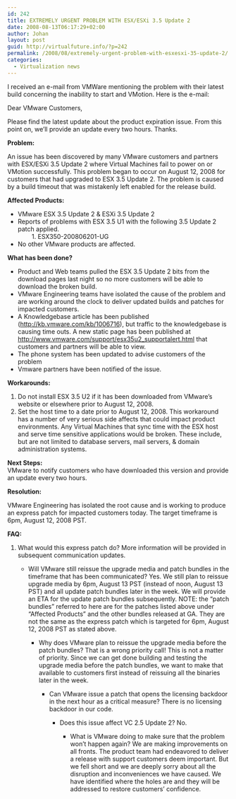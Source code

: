 ```yaml
---
id: 242
title: EXTREMELY URGENT PROBLEM WITH ESX/ESXi 3.5 Update 2
date: 2008-08-13T06:17:29+02:00
author: Johan
layout: post
guid: http://virtualfuture.info/?p=242
permalink: /2008/08/extremely-urgent-problem-with-esxesxi-35-update-2/
categories:
  - Virtualization news
---
```

I received an e-mail from VMWare mentioning the problem with their latest build concerning the inability to start and VMotion. Here is the e-mail:

Dear VMware Customers,

Please find the latest update about the product expiration issue. From this point on, we’ll provide an update every two hours. Thanks.

**Problem:**

An issue has been discovered by many VMware customers and partners with ESX/ESXi 3.5 Update 2 where Virtual Machines fail to power on or VMotion successfully. <!--more-->This problem began to occur on August 12, 2008 for customers that had upgraded to ESX 3.5 Update 2. The problem is caused by a build timeout that was mistakenly left enabled for the release build.

**Affected Products:**

  * VMware ESX 3.5 Update 2 & ESXi 3.5 Update 2
  * Reports of problems with ESX 3.5 U1 with the following 3.5 Update 2 patch applied.  
            1. ESX350-200806201-UG
  * No other VMware products are affected.

**What has been done?**

  * Product and Web teams pulled the ESX 3.5 Update 2 bits from the download pages last night so no more customers will be able to download the broken build.
  * VMware Engineering teams have isolated the cause of the problem and are working around the clock to deliver updated builds and patches for impacted customers.
  * A Knowledgebase article has been published (<a href="https://svenhuisman.com/wp-admin/redir.aspx?C=e39a0e40b0d54bb1a9f864f5375bb3f8&URL=http%3a%2f%2fapp.connect.vmware.com%2fe%2fer.aspx%3fs%3d524%26lid%3d3164%26elq%3dB92D6F1711AD4CED938ADC46D1F9BB5C" target="_blank">http://kb.vmware.com/kb/1006716</a>), but traffic to the knowledgebase is causing time outs. A new static page has been published at <a href="https://svenhuisman.com/wp-admin/redir.aspx?C=e39a0e40b0d54bb1a9f864f5375bb3f8&URL=http%3a%2f%2fapp.connect.vmware.com%2fe%2fer.aspx%3fs%3d524%26lid%3d3165%26elq%3dB92D6F1711AD4CED938ADC46D1F9BB5C" target="_blank">http://www.vmware.com/support/esx35u2_supportalert.html</a> that customers and partners will be able to view.
  * The phone system has been updated to advise customers of the problem
  * Vmware partners have been notified of the issue.

**Workarounds:**

  1. Do not install ESX 3.5 U2 if it has been downloaded from VMware’s website or elsewhere prior to August 12, 2008.
  2. Set the host time to a date prior to August 12, 2008. This workaround has a number of very serious side affects that could impact product environments. Any Virtual Machines that sync time with the ESX host and serve time sensitive applications would be broken. These include, but are not limited to database servers, mail servers, & domain administration systems.

**Next Steps:**  
VMware to notify customers who have downloaded this version and provide an update every two hours.

**Resolution:**

VMware Engineering has isolated the root cause and is working to produce an express patch for impacted customers today. The target timeframe is 6pm, August 12, 2008 PST.

**FAQ:**

  1. What would this express patch do? 
    More information will be provided in subsequent communication updates.</li> 
    
      * Will VMware still reissue the upgrade media and patch bundles in the timeframe that has been communicated? 
        Yes. We still plan to reissue upgrade media by 6pm, August 13 PST (instead of noon, August 13 PST) and all update patch bundles later in the week. We will provide an ETA for the update patch bundles subsequently. NOTE: the &#8220;patch bundles&#8221; referred to here are for the patches listed above under &#8220;Affected Products&#8221; and the other bundles released at GA. They are not the same as the express patch which is targeted for 6pm, August 12, 2008 PST as stated above.</li> 
        
          * Why does VMware plan to reissue the upgrade media before the patch bundles? That is a wrong priority call! 
            This is not a matter of priority. Since we can get done building and testing the upgrade media before the patch bundles, we want to make that available to customers first instead of reissuing all the binaries later in the week.</li> 
            
              * Can VMware issue a patch that opens the licensing backdoor in the next hour as a critical measure? 
                There is no licensing backdoor in our code.</li> 
                
                  * Does this issue affect VC 2.5 Update 2? 
                    No.</li> 
                    
                      * What is VMware doing to make sure that the problem won’t happen again? 
                        We are making improvements on all fronts. The product team had endeavored to deliver a release with support customers deem important. But we fell short and we are deeply sorry about all the disruption and inconveniences we have caused. We have identified where the holes are and they will be addressed to restore customers’ confidence.</li> </ol>